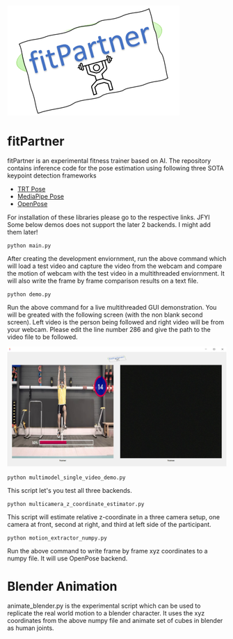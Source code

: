 ![alt text](https://github.com/mshakeelt/fitPartner/blob/main/test_media/LOGO.png)

# fitPartner
fitPartner is an experimental fitness trainer based on AI. The repository contains inference code for the pose estimation using following three SOTA keypoint detection frameworks

* [TRT Pose](https://github.com/NVIDIA-AI-IOT/trt_pose)
* [MediaPipe Pose](https://google.github.io/mediapipe/solutions/pose.html)
* [OpenPose](https://github.com/CMU-Perceptual-Computing-Lab/openpose)

For installation of these libraries please go to the respective links. JFYI Some below demos does not support the later 2 backends. I might add them later!

```
python main.py
```
After creating the development enviornment, run the above command which will load a test video and capture the video from the webcam and compare the motion of webcam with the test video in a multithreaded enviornment. It will also write the frame by frame comparison results on a text file.

```
python demo.py
```
Run the above command for a live multithreaded GUI demonstration. You will be greated with the following screen (with the non blank second screen). Left video is the person being followed and right video will be from your webcam. Please edit the line number 286 and give the path to the video file to be followed. 

![alt text](https://github.com/mshakeelt/fitPartner/blob/main/test_media/demo.png)

```
python multimodel_single_video_demo.py
```
This script let's you test all three backends.

```
python multicamera_z_coordinate_estimator.py
```
This script will estimate relative z-coordinate in a three camera setup, one camera at front, second at right, and third at left side of the participant.

```
python motion_extractor_numpy.py
```
Run the above command to write frame by frame xyz coordinates to a numpy file. It will use OpenPose backend.

# Blender Animation

animate_blender.py is the experimental script which can be used to replicate the real world motion to a blender character. It uses the xyz coordinates from the above numpy file and animate set of cubes in blender as human joints. 

